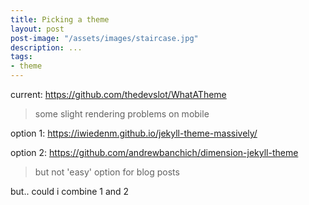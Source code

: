 ```yaml
---
title: Picking a theme
layout: post
post-image: "/assets/images/staircase.jpg"
description: ...
tags:
- theme
---
```


current: https://github.com/thedevslot/WhatATheme 
> some slight rendering problems on mobile

option 1: https://iwiedenm.github.io/jekyll-theme-massively/

option 2: https://github.com/andrewbanchich/dimension-jekyll-theme
> but not 'easy' option for blog posts

but.. could i combine 1 and 2
